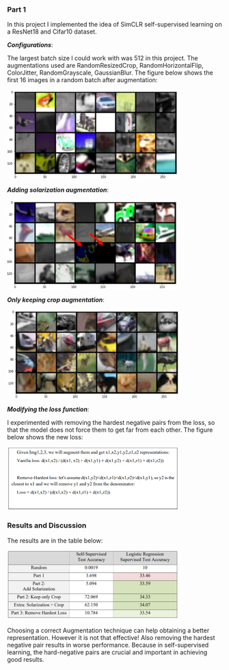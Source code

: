 ### Part 1

In this project I implemented the idea of SimCLR self-supervised learning on a ResNet18 and Cifar10 dataset.

***Configurations***:

The largest batch size I could work with was 512 in this project. The augmentations used are RandomResizedCrop, RandomHorizontalFlip, ColorJitter, RandomGrayscale, GaussianBlur. The figure below shows the first 16 images in a random batch after augmentation:

<img src="imgs/1.png" data-canonical-src="imgs/1.png" width="400" />

***Adding solarization augmentation***:

<img src="imgs/2.png" data-canonical-src="imgs/2.png" width="400" />

***Only keeping crop augmentation***:

<img src="imgs/3.png" data-canonical-src="imgs/3.png" width="400" />

***Modifying the loss function***:

I experimented with removing the hardest negative pairs from the loss, so that the model does not force them to get far from each other.
The figure below shows the new loss:

<img src="imgs/5.png" data-canonical-src="imgs/5.png" width="400" />

### Results and Discussion

The results are in the table below:

<img src="imgs/4.png" data-canonical-src="imgs/4.png" width="400" />

Choosing a correct Augmentation technique can help obtaining a better representation. However it is not that effective! Also removing the hardest negative pair results in worse performance. Because in self-supervised learning, the hard-negative pairs are crucial and important in achieving good results.

